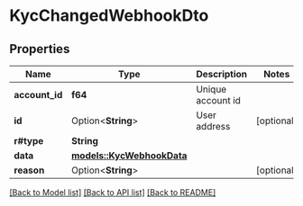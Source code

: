 # KycChangedWebhookDto

## Properties

Name | Type | Description | Notes
------------ | ------------- | ------------- | -------------
**account_id** | **f64** | Unique account id | 
**id** | Option<**String**> | User address | [optional]
**r#type** | **String** |  | 
**data** | [**models::KycWebhookData**](KycWebhookData.md) |  | 
**reason** | Option<**String**> |  | [optional]

[[Back to Model list]](../README.md#documentation-for-models) [[Back to API list]](../README.md#documentation-for-api-endpoints) [[Back to README]](../README.md)


